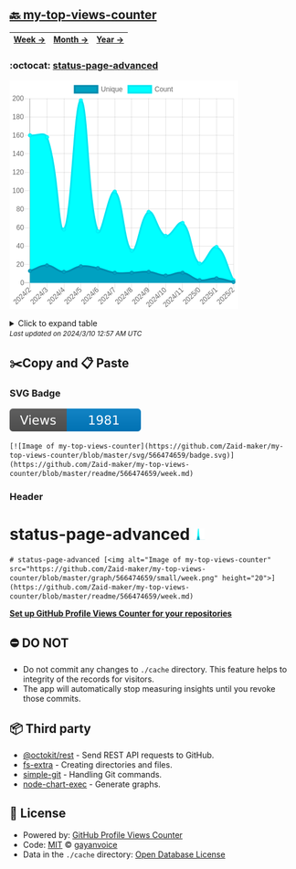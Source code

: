 ## [🔙 my-top-views-counter](https://github.com/Zaid-maker/my-top-views-counter)
| [**Week →**](https://github.com/Zaid-maker/my-top-views-counter/blob/master/readme/566474659/week.md) | [**Month →**](https://github.com/Zaid-maker/my-top-views-counter/blob/master/readme/566474659/month.md) | [**Year →**](https://github.com/Zaid-maker/my-top-views-counter/blob/master/readme/566474659/year.md) |
| ---- | ---- | ----- |
### :octocat: [status-page-advanced](https://github.com/Zaid-maker/status-page-advanced)
![Image of my-top-views-counter](https://github.com/Zaid-maker/my-top-views-counter/blob/master/graph/566474659/large/year.png)

<details>
	<summary>Click to expand table</summary>
	<h2>:calendar: Year Page Views Table</h2>
<table>
	<tr>
		<th>
			Last Updated
		</th>
		<th>
			Unique
		</th>
		<th>
			Count
		</th>
	</tr>
	<tr>
		<td>
			<code>2024/3/1</code>
		</td>
		<td>
			<code>1</code>
		</td>
		<td>
			<code>3</code>
		</td>
	</tr>
	<tr>
		<td>
			<code>2024/2/1</code>
		</td>
		<td>
			<code>5</code>
		</td>
		<td>
			<code>39</code>
		</td>
	</tr>
	<tr>
		<td>
			<code>2024/1/1</code>
		</td>
		<td>
			<code>3</code>
		</td>
		<td>
			<code>21</code>
		</td>
	</tr>
	<tr>
		<td>
			<code>2023/12/1</code>
		</td>
		<td>
			<code>11</code>
		</td>
		<td>
			<code>65</code>
		</td>
	</tr>
	<tr>
		<td>
			<code>2023/11/1</code>
		</td>
		<td>
			<code>8</code>
		</td>
		<td>
			<code>51</code>
		</td>
	</tr>
	<tr>
		<td>
			<code>2023/10/1</code>
		</td>
		<td>
			<code>12</code>
		</td>
		<td>
			<code>77</code>
		</td>
	</tr>
	<tr>
		<td>
			<code>2023/9/1</code>
		</td>
		<td>
			<code>11</code>
		</td>
		<td>
			<code>35</code>
		</td>
	</tr>
	<tr>
		<td>
			<code>2023/8/1</code>
		</td>
		<td>
			<code>11</code>
		</td>
		<td>
			<code>99</code>
		</td>
	</tr>
	<tr>
		<td>
			<code>2023/7/1</code>
		</td>
		<td>
			<code>16</code>
		</td>
		<td>
			<code>56</code>
		</td>
	</tr>
	<tr>
		<td>
			<code>2023/6/1</code>
		</td>
		<td>
			<code>18</code>
		</td>
		<td>
			<code>198</code>
		</td>
	</tr>
	<tr>
		<td>
			<code>2023/5/1</code>
		</td>
		<td>
			<code>12</code>
		</td>
		<td>
			<code>58</code>
		</td>
	</tr>
	<tr>
		<td>
			<code>2023/4/1</code>
		</td>
		<td>
			<code>19</code>
		</td>
		<td>
			<code>158</code>
		</td>
	</tr>
	<tr>
		<td>
			<code>2023/3/1</code>
		</td>
		<td>
			<code>13</code>
		</td>
		<td>
			<code>160</code>
		</td>
	</tr>
</table>

</details>
<small><i>Last updated on 2024/3/10 12:57 AM UTC</i></small>

## ✂️Copy and 📋 Paste
### SVG Badge
[![Image of my-top-views-counter](https://github.com/Zaid-maker/my-top-views-counter/blob/master/svg/566474659/badge.svg)](https://github.com/Zaid-maker/my-top-views-counter/blob/master/readme/566474659/week.md)
```readme
[![Image of my-top-views-counter](https://github.com/Zaid-maker/my-top-views-counter/blob/master/svg/566474659/badge.svg)](https://github.com/Zaid-maker/my-top-views-counter/blob/master/readme/566474659/week.md)
```
### Header
# status-page-advanced [<img alt="Image of my-top-views-counter" src="https://github.com/Zaid-maker/my-top-views-counter/blob/master/graph/566474659/small/week.png" height="20">](https://github.com/Zaid-maker/my-top-views-counter/blob/master/readme/566474659/week.md)
```readme
# status-page-advanced [<img alt="Image of my-top-views-counter" src="https://github.com/Zaid-maker/my-top-views-counter/blob/master/graph/566474659/small/week.png" height="20">](https://github.com/Zaid-maker/my-top-views-counter/blob/master/readme/566474659/week.md)
```
[**Set up GitHub Profile Views Counter for your repositories**](https://github.com/gayanvoice/github-profile-views-counter)
## ⛔ DO NOT
- Do not commit any changes to `./cache` directory. This feature helps to integrity of the records for visitors.
- The app will automatically stop measuring insights until you revoke those commits.
## 📦 Third party

- [@octokit/rest](https://www.npmjs.com/package/@octokit/rest) - Send REST API requests to GitHub.
- [fs-extra](https://www.npmjs.com/package/fs-extra) - Creating directories and files.
- [simple-git](https://www.npmjs.com/package/simple-git) - Handling Git commands.
- [node-chart-exec](https://www.npmjs.com/package/node-chart-exec) - Generate graphs.
## 📄 License
- Powered by: [GitHub Profile Views Counter](https://github.com/gayanvoice/github-profile-views-counter)
- Code: [MIT](./LICENSE) © [gayanvoice](https://github.com/gayanvoice/github-profile-views-counter)
- Data in the `./cache` directory: [Open Database License](https://opendatacommons.org/licenses/odbl/1-0/)